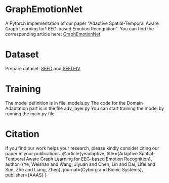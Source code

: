 # GraphEmotionNet
A Pytorch implementation of our paper "Adaptive Spatial-Temporal Aware Graph Learning for1 EEG-based Emotion Recognition".
You can find the corresponding article here: [GraphEmotionNet](https://spj.science.org/doi/pdf/10.34133/cbsystems.0088)
# Dataset
Prepare dataset: [SEED](https://bcmi.sjtu.edu.cn/home/seed/seed.html) and [SEED-IV](https://bcmi.sjtu.edu.cn/home/seed/seed-iv.html)
# Training
The model definition is in file: models.py
The code for the Domain Adaptation part is in the file adv_layer.py
You can start training the model by running the main.py file
# Citation
If you find our work helps your research, please kindly consider citing our paper in your publications.
@article{yeadaptive,
  title={Adaptive Spatial-Temporal Aware Graph Learning for EEG-based Emotion Recognition},
  author={Ye, Weishan and Wang, Jiyuan and Chen, Lin and Dai, Lifei and Sun, Zhe and Liang, Zhen},
  journal={Cyborg and Bionic Systems},
  publisher={AAAS}
}
